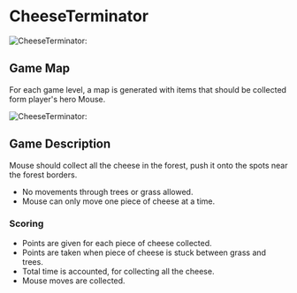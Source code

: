 # CheeseTerminator

![CheeseTerminator:](https://github.com/TeamHeracles/Team-Work/blob/canvas/levels.jpg)


## Game Map

For each game level, a map is generated with items that should be collected form player's hero Mouse.

![CheeseTerminator:](https://github.com/TeamHeracles/Team-Work/blob/master/CheeseTerminator.jpg)


## Game Description

Mouse should collect all the cheese in the forest, push it onto the spots near the forest borders.
* No movements through trees or grass allowed.
* Mouse can only move one piece of cheese at a time.



### Scoring

* Points are given for each piece of cheese collected.
* Points are taken when piece of cheese is stuck between grass and trees.
* Total time is accounted, for collecting all the cheese.
* Mouse moves are collected.
